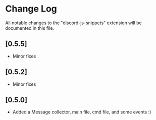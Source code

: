 # Change Log

All notable changes to the "discord-js-snippets" extension will be documented in this file.

## [0.5.5]
- Minor fixes


## [0.5.2]
- Minor fixes


## [0.5.0]
- Added a Message collector, main file, cmd file, and some events :)


